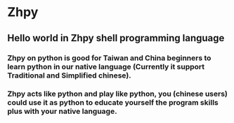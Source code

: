 # Zhpy
## Hello world in Zhpy shell programming language

### Zhpy on python is good for Taiwan and China beginners to learn python in our native language (Currently it support Traditional and Simplified chinese).

### Zhpy acts like python and play like python, you (chinese users) could use it as python to educate yourself the program skills plus with your native language.